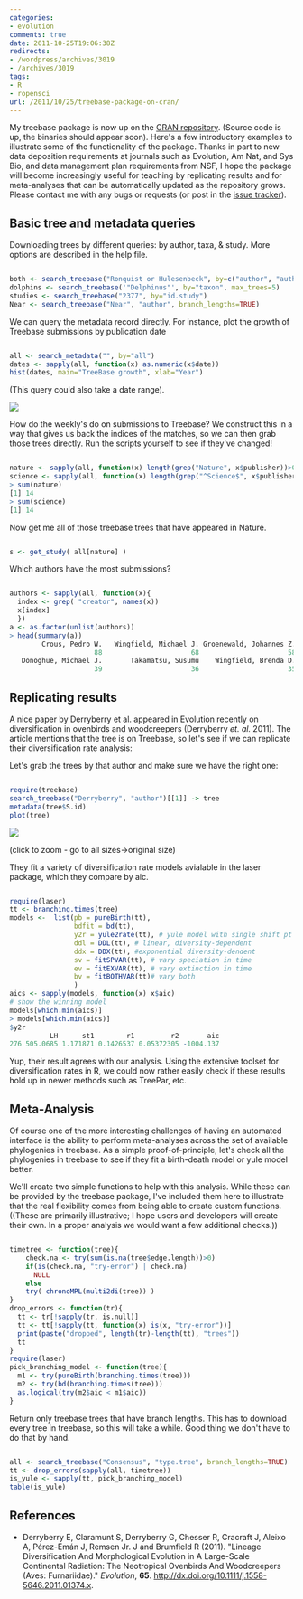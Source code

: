 ```yaml
---
categories:
- evolution
comments: true
date: 2011-10-25T19:06:38Z
redirects:
- /wordpress/archives/3019
- /archives/3019
tags:
- R
- ropensci
url: /2011/10/25/treebase-package-on-cran/
---
```


My treebase package is now up on the [CRAN repository](http://cran.r-project.org/web/packages/treebase/). (Source code is up, the binaries should appear soon). Here's a few introductory examples to illustrate some of the functionality of the package. Thanks in part to new data deposition requirements at journals such as Evolution, Am Nat, and Sys Bio, and data management plan requirements from NSF, I hope the package will become increasingly useful for teaching by replicating results and for meta-analyses that can be automatically updated as the repository grows. Please contact me with any bugs or requests (or post in the [issue tracker](https://github.com/cboettig/treeBASE/issues?sort=created&direction=desc&state=open)).


## Basic tree and metadata queries


Downloading trees by different queries: by author, taxa, & study. More options are described in the help file.


```R

both <- search_treebase("Ronquist or Hulesenbeck", by=c("author", "author"))
dolphins <- search_treebase('"Delphinus"', by="taxon", max_trees=5)
studies <- search_treebase("2377", by="id.study")
Near <- search_treebase("Near", "author", branch_lengths=TRUE)

```


We can query the metadata record directly. For instance, plot the growth of Treebase submissions by publication date


```R

all <- search_metadata("", by="all")
dates <- sapply(all, function(x) as.numeric(x$date))
hist(dates, main="TreeBase growth", xlab="Year")

```


(This query could also take a date range).

![]( http://farm7.staticflickr.com/6221/6280258573_0c01c06c91_o.png )


How do the weekly's do on submissions to Treebase? We construct this in a way that gives us back the indices of the matches, so we can then grab those trees directly. Run the scripts yourself to see if they've changed!


```R

nature <- sapply(all, function(x) length(grep("Nature", x$publisher))>0)
science <- sapply(all, function(x) length(grep("^Science$", x$publisher))>0)
> sum(nature)
[1] 14
> sum(science)
[1] 14

```


Now get me all of those treebase trees that have appeared in Nature.


```R

s <- get_study( all[nature] )

```


Which authors have the most submissions?


```R

authors <- sapply(all, function(x){
  index <- grep( "creator", names(x))
  x[index]
  })
a <- as.factor(unlist(authors))
> head(summary(a))
        Crous, Pedro W.   Wingfield, Michael J. Groenewald, Johannes Z.
                     88                      68                      58
   Donoghue, Michael J.       Takamatsu, Susumu    Wingfield, Brenda D.
                     39                      36                      35

```



## Replicating results


A nice paper by Derryberry et al. appeared in Evolution recently on diversification in ovenbirds and woodcreepers (Derryberry _et. al._ 2011). The article mentions that the tree is on Treebase, so let's see if we can replicate their diversification rate analysis:

Let's grab the trees by that author and make sure we have the right one:


```R

require(treebase)
search_treebase("Derryberry", "author")[[1]] -> tree
metadata(tree$S.id)
plot(tree)

```


![]( http://farm7.staticflickr.com/6117/6280770968_483816528a_o.png )


(click to zoom - go to all sizes->original size)

They fit a variety of diversification rate models avialable in the laser package, which they compare by aic.


```R

require(laser)
tt <- branching.times(tree)
models <-  list(pb = pureBirth(tt),
                bdfit = bd(tt),
                y2r = yule2rate(tt), # yule model with single shift pt
                ddl = DDL(tt), # linear, diversity-dependent
                ddx = DDX(tt), #exponential diversity-dendent
                sv = fitSPVAR(tt), # vary speciation in time
                ev = fitEXVAR(tt), # vary extinction in time
                bv = fitBOTHVAR(tt)# vary both
                )
aics <- sapply(models, function(x) x$aic)
# show the winning model
models[which.min(aics)]
> models[which.min(aics)]
$y2r
          LH      st1        r1         r2       aic
276 505.0685 1.171871 0.1426537 0.05372305 -1004.137

```


Yup, their result agrees with our analysis. Using the extensive toolset for diversification rates in R, we could now rather easily check if these results hold up in newer methods such as TreePar, etc.


## Meta-Analysis


Of course one of the more interesting challenges of having an automated interface is the ability to perform meta-analyses across the set of available phylogenies in treebase. As a simple proof-of-principle, let's check all the phylogenies in treebase to see if they fit a birth-death model or yule model better.

We'll create two simple functions to help with this analysis. While these can be provided by the treebase package, I've included them here to illustrate that the real flexibility comes from being able to create custom functions. ((These are primarily illustrative; I hope users and developers will create their own. In a proper analysis we would want a few additional checks.))


```R

timetree <- function(tree){
    check.na <- try(sum(is.na(tree$edge.length))>0)
    if(is(check.na, "try-error") | check.na)
      NULL
    else
    try( chronoMPL(multi2di(tree)) )
}
drop_errors <- function(tr){
  tt <- tr[!sapply(tr, is.null)]
  tt <- tt[!sapply(tt, function(x) is(x, "try-error"))]
  print(paste("dropped", length(tr)-length(tt), "trees"))
  tt
}
require(laser)
pick_branching_model <- function(tree){
  m1 <- try(pureBirth(branching.times(tree)))
  m2 <- try(bd(branching.times(tree)))
  as.logical(try(m2$aic < m1$aic))
}

```


Return only treebase trees that have branch lengths. This has to download every tree in treebase, so this will take a while. Good thing we don't have to do that by hand.


```R

all <- search_treebase("Consensus", "type.tree", branch_lengths=TRUE)
tt <- drop_errors(sapply(all, timetree))
is_yule <- sapply(tt, pick_branching_model)
table(is_yule)

```


## References


- Derryberry E, Claramunt S, Derryberry G, Chesser R, Cracraft J, Aleixo A, Pérez-Emán J, Remsen Jr. J and Brumfield R (2011).
"Lineage Diversification And Morphological Evolution in A Large-Scale Continental Radiation: The Neotropical Ovenbirds And Woodcreepers (Aves: Furnariidae)."
*Evolution*, **65**.
<a href="http://dx.doi.org/10.1111/j.1558-5646.2011.01374.x">http://dx.doi.org/10.1111/j.1558-5646.2011.01374.x</a>.
